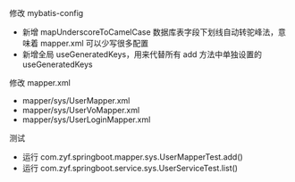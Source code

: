 修改 mybatis-config
 - 新增 mapUnderscoreToCamelCase 数据库表字段下划线自动转驼峰法，意味着 mapper.xml 可以少写很多配置
 - 新增全局 useGeneratedKeys，用来代替所有 add 方法中单独设置的 useGeneratedKeys

修改 mapper.xml
 - mapper/sys/UserMapper.xml
 - mapper/sys/UserVoMapper.xml
 - mapper/sys/UserLoginMapper.xml

测试
 - 运行 com.zyf.springboot.mapper.sys.UserMapperTest.add()
 - 运行 com.zyf.springboot.service.sys.UserServiceTest.list()

